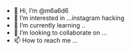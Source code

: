 - 👋 Hi, I’m @m6a6d6
- 👀 I’m interested in ...instagram hacking
- 🌱 I’m currently learning ..
- 💞️ I’m looking to collaborate on ...
- 📫 How to reach me ...

<!---
m6a6d6/m6a6d6 is a ✨ special ✨ repository because its `README.md` (this file) appears on your GitHub profile.
You can click the Preview link to take a look at your changes.
--->
